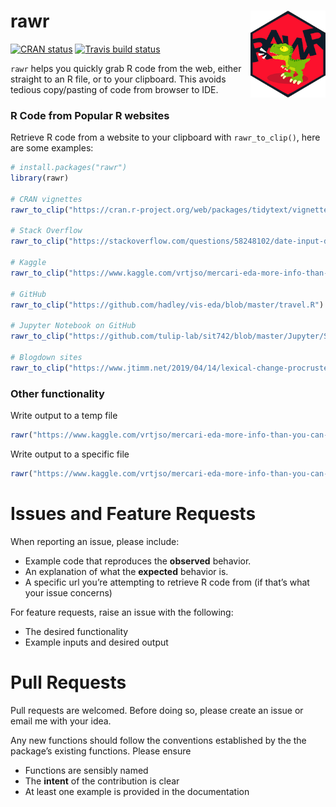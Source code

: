 
# rawr <a href='https://github.com/stevecondylios/rawr'><img src='man/figures/rawr.png' align="right" height="139" /></a>

[![CRAN
status](https://www.r-pkg.org/badges/version/rawr)](https://cran.r-project.org/package=rawr)
[![Travis build
status](https://travis-ci.org/stevecondylios/rawr.svg?branch=master)](https://travis-ci.org/stevecondylios/rawr)
<!-- badges: end -->

`rawr` helps you quickly grab R code from the web, either straight to an
R file, or to your clipboard. This avoids tedious copy/pasting of code
from browser to IDE.

### R Code from Popular R websites

Retrieve R code from a website to your clipboard with `rawr_to_clip()`,
here are some examples:

``` r
# install.packages("rawr")
library(rawr)

# CRAN vignettes
rawr_to_clip("https://cran.r-project.org/web/packages/tidytext/vignettes/tidytext.html")

# Stack Overflow
rawr_to_clip("https://stackoverflow.com/questions/58248102/date-input-dt-r-shiny")

# Kaggle
rawr_to_clip("https://www.kaggle.com/vrtjso/mercari-eda-more-info-than-you-can-imagine")

# GitHub 
rawr_to_clip("https://github.com/hadley/vis-eda/blob/master/travel.R")

# Jupyter Notebook on GitHub
rawr_to_clip("https://github.com/tulip-lab/sit742/blob/master/Jupyter/SIT742P10B-MLSystem.ipynb")

# Blogdown sites
rawr_to_clip("https://www.jtimm.net/2019/04/14/lexical-change-procrustes/")
```

### Other functionality

Write output to a temp file

``` r
rawr("https://www.kaggle.com/vrtjso/mercari-eda-more-info-than-you-can-imagine", to_file=T)
```

Write output to a specific file

``` r
rawr("https://www.kaggle.com/vrtjso/mercari-eda-more-info-than-you-can-imagine", file_path="mynewfile.R")
```

# Issues and Feature Requests

When reporting an issue, please include:

-   Example code that reproduces the **observed** behavior.
-   An explanation of what the **expected** behavior is.
-   A specific url you’re attempting to retrieve R code from (if that’s
    what your issue concerns)

For feature requests, raise an issue with the following:

-   The desired functionality
-   Example inputs and desired output

# Pull Requests

Pull requests are welcomed. Before doing so, please create an issue or
email me with your idea.

Any new functions should follow the conventions established by the the
package’s existing functions. Please ensure

-   Functions are sensibly named
-   The **intent** of the contribution is clear
-   At least one example is provided in the documentation
